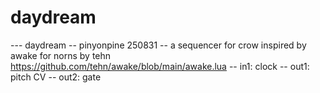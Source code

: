 # daydream
--- daydream
-- pinyonpine 250831
-- a sequencer for crow inspired by awake for norns by tehn https://github.com/tehn/awake/blob/main/awake.lua
-- in1: clock
-- out1: pitch CV
-- out2: gate
